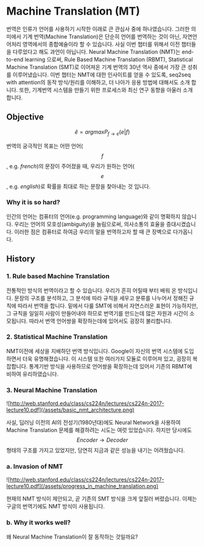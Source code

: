 # Machine Translation \(MT\)

번역은 인류가 언어를 사용하기 시작한 이래로 큰 관심사 중에 하나였습니다. 그러한 의미에서 기계 번역(Machine Translation)은 단순히 언어를 번역하는 것이 아닌, 자연언어처리 영역에서의 종합예술이라 할 수 있습니다. 사실 이번 챕터를 위해서 이전 챕터들을 다루었다고 해도 과언이 아닙니다. Neural Machine Translation (NMT)는 end-to-end learning 으로써, Rule Based Machine Translation (RBMT), Statistical Machine Translation (SMT)로 이어져온 기계 번역의 30년 역사 중에서 가장 큰 성취를 이루어냈습니다. 이번 챕터는 NMT에 대한 인사이트를 얻을 수 있도록, seq2seq with attention의 동작 방식/원리를 이해하고, 더 나아가 응용 방법에 대해서도 소개 합니다. 또한, 기계번역 시스템을 만들기 위한 프로세스와 최신 연구 동향을 아울러 소개 합니다.

## Objective

$$
\hat{e} = argmax P_{f \rightarrow e}(e|f)
$$

번역의 궁극적인 목표는 어떤 언어($$ f $$, e.g. *french*)의 문장이 주어졌을 때, 우리가 원하는 언어($$ e $$, e.g. *english*)로 확률을 최대로 하는 문장을 찾아내는 것 입니다.

### Why it is so hard?

인간의 언어는 컴퓨터의 언어(e.g. programming language)와 같이 명확하지 않습니다. 우리는 언어의 모호성(ambiguity)을 늘림으로써, 의사소통의 효율을 증대시켰습니다. 이러한 점은 컴퓨터로 하여금 우리의 말을 번역하고자 할 때 큰 장벽으로 다가옵니다.

## History

### 1. Rule based Machine Translation

전통적인 방식의 번역이라고 할 수 있습니다. 우리가 흔히 어릴때 부터 배워 온 방식입니다. 문장의 구조를 분석하고, 그 분석에 따라 규칙을 세우고 분류를 나누어서 정해진 규칙에 따라서 번역을 합니다. 밑에서 다룰 SMT에 비해서 자연스러운 표현이 가능하지만, 그 규칙을 일일히 사람이 만들어내야 하므로 번역기를 만드는데 많은 자원과 시간이 소모됩니다. 따라서 번역 언어쌍을 확장하는데에 있어서도 굉장히 불리합니다.

### 2. Statistical Machine Translation

NMT이전에 세상을 지배하던 번역 방식입니다. Google이 자신의 번역 시스템에 도입하면서 더욱 유명해졌습니다. 이 시스템 또한 여러가지 모듈로 이루어져 있고, 굉장히 복잡합니다. 통계기반 방식을 사용하므로 언어쌍을 확장하는데 있어서 기존의 RBMT에 비하여 유리하였습니다.

### 3. Neural Machine Translation

![http://web.stanford.edu/class/cs224n/lectures/cs224n-2017-lecture10.pdf](/assets/basic_nmt_architecture.png)

사실, 딥러닝 이전의 AI의 전성기(1980년대)에도 Neural Network을 사용하여 Machine Translation 문제를 해결하려는 시도는 여럿 있었습니다. 하지만 당시에도 $$ Encoder \longrightarrow Decoder $$ 형태의 구조를 가지고 있었지만, 당연히 지금과 같은 성능을 내기는 어려웠습니다.

### a. Invasion of NMT

![http://web.stanford.edu/class/cs224n/lectures/cs224n-2017-lecture10.pdf](/assets/progress_in_machine_translation.png)

현재의 NMT 방식이 제안되고, 곧 기존의 SMT 방식을 크게 앞질러 버렸습니다. 이제는 구글의 번역기에도 NMT 방식이 사용됩니다.

### b. Why it works well?

왜 Neural Machine Translation이 잘 동작하는 것일까요?
